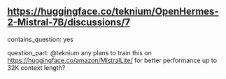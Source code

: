 ## https://huggingface.co/teknium/OpenHermes-2-Mistral-7B/discussions/7

contains_question: yes

question_part: @teknium any plans to train this on https://huggingface.co/amazon/MistralLite/ for better performance up to 32K context length?